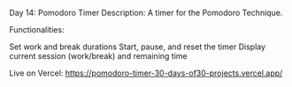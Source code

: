 Day 14: Pomodoro Timer
Description: A timer for the Pomodoro Technique.

Functionalities:

Set work and break durations
Start, pause, and reset the timer
Display current session (work/break) and remaining time

Live on Vercel:  https://pomodoro-timer-30-days-of30-projects.vercel.app/
